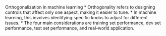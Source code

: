 Orthogonalization in machine learning
    * Orthogonality refers to designing controls that affect only one aspect, making it easier to tune.
    * In machine learning, this involves identifying specific knobs to adjust for different issues. 
    * The four main considerations are training set performance, dev set performance, test set performance, and real-world application. 
